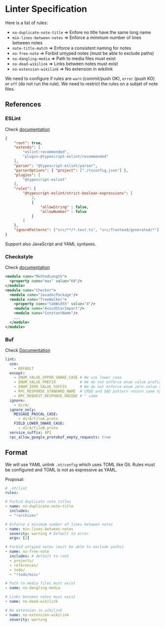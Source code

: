 # Linter Specification

Here is a list of rules:

* `no-duplicate-note-title` => Enfore no title have the same long name
* `min-lines-between-notes` => Enforce a minimum number of lines between notes
* `note-title-match` => Enforce a consistent naming for notes
* `no-free-note` => Forbid untyped notes (must be able to exclude paths)
* `no-dangling-media` => Path to media files must exist
* `no-dead-wikilink` => Links between notes must exist
* `no-extension-wikilink` => No extension in wikilink

We need to configure if rules are `warn` (commit/push OK), `error` (push KO) or `off` (do not run the rule).
We need to restrict the rules on a subjet of note files.

## References

### ESLint

Check [documentation](https://eslint.org/)

```json
{
    "root": true,
    "extends": [
        "eslint:recommended",
        "plugin:@typescript-eslint/recommended"
    ],
    "parser": "@typescript-eslint/parser",
    "parserOptions": { "project": ["./tsconfig.json"] },
    "plugins": [
        "@typescript-eslint"
    ],
    "rules": {
        "@typescript-eslint/strict-boolean-expressions": [
            2,
            {
                "allowString" : false,
                "allowNumber" : false
            }
        ]
    },
    "ignorePatterns": ["src/**/*.test.ts", "src/frontend/generated/*"]
}
```

Support also JavaScript and YAML syntaxes.


### Checkstyle

Check [documentation](https://checkstyle.sourceforge.io/config.html)

```xml
<module name="MethodLength">
  <property name="max" value="60"/>
</module>
<module name="Checker">
  <module name="JavadocPackage"/>
  <module name="TreeWalker">
    <property name="tabWidth" value="4"/>
    <module name="AvoidStarImport"/>
    <module name="ConstantName"/>
    ...
  </module>
</module>
```

### Buf

Check [Documentation](https://docs.buf.build/lint/usage)

```yaml
lint:
  use:
    - DEFAULT
  except:
    - ENUM_VALUE_UPPER_SNAKE_CASE # We use lower case
    - ENUM_VALUE_PREFIX           # We do not enforce enum value prefix
    - ENUM_ZERO_VALUE_SUFFIX      # We do not enforce enum zero-value suffix
    - RPC_RESPONSE_STANDARD_NAME  # CRUD and SAD pattern return same type message
    - RPC_REQUEST_RESPONSE_UNIQUE # ^ same
  ignore:
    - dirA/
  ignore_only:
    MESSAGE_PASCAL_CASE:
      - dirA/fileA.proto
    FIELD_LOWER_SNAKE_CASE:
      - dirA/fileB.proto
  service_suffix: API
  rpc_allow_google_protobuf_empty_requests: true
```


## Format

We will use YAML unlink `.nt/config` which uses TOML like Git. Rules must be configured and TOML is not as expressive as YAML.

Proposal:

```yaml
# .nt/lint
rules:

# Forbid duplicate note titles
- name: no-duplicate-note-title
  includes:
  - "!archives"

# Enforce a minimum number of lines between notes
- name: min-lines-between-notes
  severity: warning # Default to error
  args: [2]

# Forbid untyped notes (must be able to exclude paths)
- name: no-free-note
  includes: # default to root
  - projects/
  - references/
  - todo/
  - "!todo/misc"

# Path to media files must exist
- name: no-dangling-media

# Links between notes must exist
- name: no-dead-wikilink

# No extension in wikilink
- name: no-extension-wikilink
  severity: warning
```
